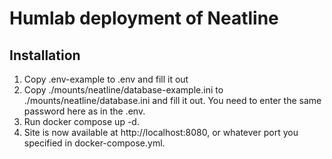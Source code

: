 # Humlab deployment of Neatline

## Installation

1. Copy .env-example to .env and fill it out
1. Copy ./mounts/neatline/database-example.ini to ./mounts/neatline/database.ini and fill it out. You need to enter the same password here as in the .env.
1. Run docker compose up -d.
1. Site is now available at http://localhost:8080, or whatever port you specified in docker-compose.yml.